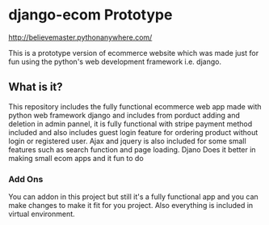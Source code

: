 # django-ecom Prototype
http://believemaster.pythonanywhere.com/

This is a prototype version of ecommerce website which was made just for fun using the python's web development framework i.e. django.

## What is it?
This repository includes the fully functional ecommerce web app made with python web framework django and includes from porduct adding and deletion in admin pannel, it is fully functional with stripe payment method included and also includes guest login feature for ordering product without login or registered user.
Ajax and jquery is also included for some small features such as search function and page loading.
Djano Does it better in making small ecom apps and it fun to do 

### Add Ons
You can addon in this project but still it's a fully functional app and you can make changes to make it fit for you project. Also everything is included in virtual environment.
